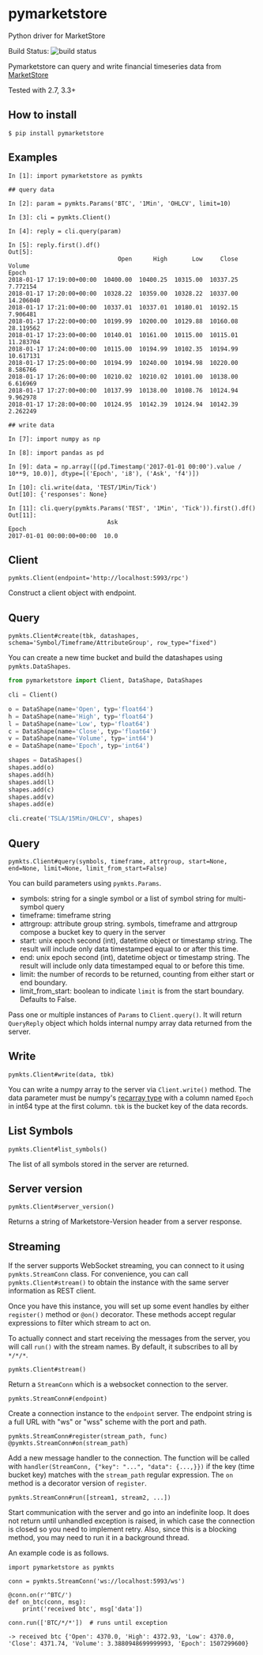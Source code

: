 # pymarketstore
Python driver for MarketStore

Build Status: ![build status](https://circleci.com/gh/alpacahq/pymarketstore/tree/master.png?971fa5b1079e8af0568db6caf772132c54f04dc2)

Pymarketstore can query and write financial timeseries data from [MarketStore](https://github.com/alpacahq/marketstore)

Tested with 2.7, 3.3+

## How to install

```
$ pip install pymarketstore
```

## Examples

```
In [1]: import pymarketstore as pymkts

## query data

In [2]: param = pymkts.Params('BTC', '1Min', 'OHLCV', limit=10)

In [3]: cli = pymkts.Client()

In [4]: reply = cli.query(param)

In [5]: reply.first().df()
Out[5]:
                               Open      High       Low     Close     Volume
Epoch
2018-01-17 17:19:00+00:00  10400.00  10400.25  10315.00  10337.25   7.772154
2018-01-17 17:20:00+00:00  10328.22  10359.00  10328.22  10337.00  14.206040
2018-01-17 17:21:00+00:00  10337.01  10337.01  10180.01  10192.15   7.906481
2018-01-17 17:22:00+00:00  10199.99  10200.00  10129.88  10160.08  28.119562
2018-01-17 17:23:00+00:00  10140.01  10161.00  10115.00  10115.01  11.283704
2018-01-17 17:24:00+00:00  10115.00  10194.99  10102.35  10194.99  10.617131
2018-01-17 17:25:00+00:00  10194.99  10240.00  10194.98  10220.00   8.586766
2018-01-17 17:26:00+00:00  10210.02  10210.02  10101.00  10138.00   6.616969
2018-01-17 17:27:00+00:00  10137.99  10138.00  10108.76  10124.94   9.962978
2018-01-17 17:28:00+00:00  10124.95  10142.39  10124.94  10142.39   2.262249

## write data

In [7]: import numpy as np

In [8]: import pandas as pd

In [9]: data = np.array([(pd.Timestamp('2017-01-01 00:00').value / 10**9, 10.0)], dtype=[('Epoch', 'i8'), ('Ask', 'f4')])

In [10]: cli.write(data, 'TEST/1Min/Tick')
Out[10]: {'responses': None}

In [11]: cli.query(pymkts.Params('TEST', '1Min', 'Tick')).first().df()
Out[11]:
                            Ask
Epoch
2017-01-01 00:00:00+00:00  10.0

```

## Client

`pymkts.Client(endpoint='http://localhost:5993/rpc')`

Construct a client object with endpoint.

## Query

`pymkts.Client#create(tbk, datashapes, schema='Symbol/Timeframe/AttributeGroup', row_type="fixed")`

You can create a new time bucket and build the datashapes using `pymkts.DataShapes`.

```python
from pymarketstore import Client, DataShape, DataShapes

cli = Client()

o = DataShape(name='Open', typ='float64')
h = DataShape(name='High', typ='float64')
l = DataShape(name='Low', typ='float64')
c = DataShape(name='Close', typ='float64')
v = DataShape(name='Volume', typ='int64')
e = DataShape(name='Epoch', typ='int64')

shapes = DataShapes()
shapes.add(o)
shapes.add(h)
shapes.add(l)
shapes.add(c)
shapes.add(v)
shapes.add(e)

cli.create('TSLA/15Min/OHLCV', shapes)
```

## Query

`pymkts.Client#query(symbols, timeframe, attrgroup, start=None, end=None, limit=None, limit_from_start=False)`

You can build parameters using `pymkts.Params`.

- symbols: string for a single symbol or a list of symbol string for multi-symbol query
- timeframe: timeframe string
- attrgroup: attribute group string.  symbols, timeframe and attrgroup compose a bucket key to query in the server
- start: unix epoch second (int), datetime object or timestamp string. The result will include only data timestamped equal to or after this time.
- end: unix epoch second (int), datetime object or timestamp string.  The result will include only data timestamped equal to or before this time.
- limit: the number of records to be returned, counting from either start or end boundary.
- limit_from_start: boolean to indicate `limit` is from the start boundary.  Defaults to False.

Pass one or multiple instances of `Params` to `Client.query()`.  It will return `QueryReply` object which holds internal numpy array data returned from the server.

## Write

`pymkts.Client#write(data, tbk)`

You can write a numpy array to the server via `Client.write()` method.  The data parameter must be numpy's [recarray type](https://docs.scipy.org/doc/numpy-dev/reference/generated/numpy.recarray.html) with
a column named `Epoch` in int64 type at the first column.  `tbk` is the bucket key of the data records.

## List Symbols

`pymkts.Client#list_symbols()`

The list of all symbols stored in the server are returned.

## Server version

`pymkts.Client#server_version()`

Returns a string of Marketstore-Version header from a server response.

## Streaming

If the server supports WebSocket streaming, you can connect to it using
`pymkts.StreamConn` class.  For convenience, you can call `pymkts.Client#stream()` to obtain the instance with the same server
information as REST client.

Once you have this instance, you will set up some event handles by
either `register()` method or `@on()` decorator.  These methods accept
regular expressions to filter which stream to act on.

To actually connect and start receiving the messages from the server,
you will call `run()` with the stream names.  By default, it subscribes
to all by `*/*/*`.

`pymkts.Client#stream()`

Return a `StreamConn` which is a websocket connection to the server.

`pymkts.StreamConn#(endpoint)`

Create a connection instance to the `endpoint` server. The endpoint
string is a full URL with "ws" or "wss" scheme with the port and path.

`pymkts.StreamConn#register(stream_path, func)`
`@pymkts.StreamConn#on(stream_path)`

Add a new message handler to the connection.  The function will be called
with `handler(StreamConn, {"key": "...", "data": {...,}})` if the key
(time bucket key) matches with the `stream_path` regular expression.
The `on` method is a decorator version of `register`.

`pymkts.StreamConn#run([stream1, stream2, ...])`

Start communication with the server and go into an indefinite loop. It
does not return until unhandled exception is raised, in which case the
connection is closed so you need to implement retry.  Also, since this is
a blocking method, you may need to run it in a background thread.


An example code is as follows.

```
import pymarketstore as pymkts

conn = pymkts.StreamConn('ws://localhost:5993/ws')

@conn.on(r'^BTC/')
def on_btc(conn, msg):
    print('received btc', msg['data'])

conn.run(['BTC/*/*'])  # runs until exception

-> received btc {'Open': 4370.0, 'High': 4372.93, 'Low': 4370.0, 'Close': 4371.74, 'Volume': 3.3880948699999993, 'Epoch': 1507299600}
```